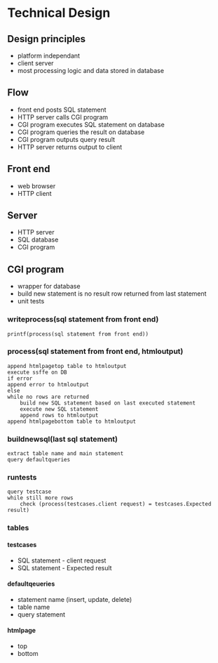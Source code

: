# Technical Design
## Design principles
- platform independant
- client server
- most processing logic and data stored in database
## Flow
- front end posts SQL statement
- HTTP server calls CGI program
- CGI program executes SQL statement on database
- CGI program queries the result on database
- CGI program outputs query result
- HTTP server returns output to client
## Front end
- web browser
- HTTP client
## Server
- HTTP server
- SQL database
- CGI program
## CGI program
- wrapper for database
- build new statement is no result row returned from last statement
- unit tests
### writeprocess(sql statement from front end)
    printf(process(sql statement from front end))
### process(sql statement from front end, htmloutput)
    append htmlpagetop table to htmloutput
    execute ssffe on DB
    if error
	append error to htmloutput
    else
	while no rows are returned
	    build new SQL statement based on last executed statement
	    execute new SQL statement
        append rows to htmloutput
    append htmlpagebottom table to htmloutput
### buildnewsql(last sql statement)
    extract table name and main statement
    query defaultqueries  
### runtests
    query testcase
    while still more rows
        check (process(testcases.client request) = testcases.Expected result)
### tables
#### testcases
- SQL statement - client request
- SQL statement - Expected result
#### defaultqeueries
- statement name (insert, update, delete)
- table name
- query statement
#### htmlpage
- top
- bottom
